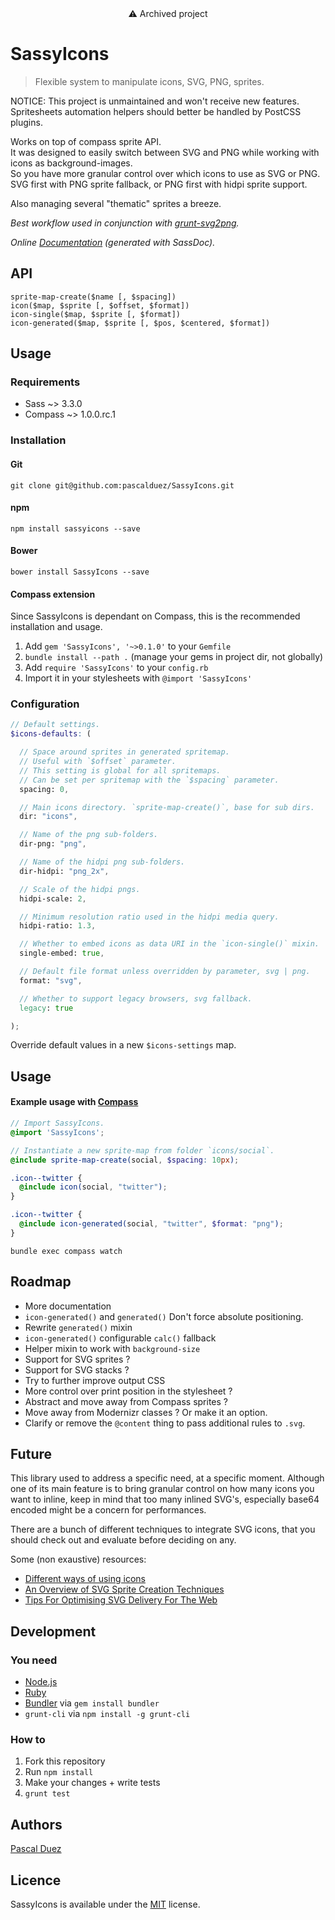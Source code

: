 <div align="center">⚠️ Archived project</div>

# SassyIcons

> Flexible system to manipulate icons, SVG, PNG, sprites.  


NOTICE: This project is unmaintained and won't receive new features.  
Spritesheets automation helpers should better be handled by PostCSS plugins.


Works on top of compass sprite API.  
It was designed to easily switch between SVG and PNG while working with icons as background-images.  
So you have more granular control over which icons to use as SVG or PNG.  
SVG first with PNG sprite fallback, or PNG first with hidpi sprite support.  

Also managing several "thematic" sprites a breeze.  


*Best workflow used in conjunction with [grunt-svg2png](https://github.com/pascalduez/grunt-svg2png).*

*Online [Documentation](http://pascalduez.github.io/SassyIcons) (generated with SassDoc).*

## API

`sprite-map-create($name [, $spacing])`  
`icon($map, $sprite [, $offset, $format])`  
`icon-single($map, $sprite [, $format])`  
`icon-generated($map, $sprite [, $pos, $centered, $format])`


## Usage

### Requirements

* Sass ~> 3.3.0
* Compass ~> 1.0.0.rc.1

### Installation

#### Git

```
git clone git@github.com:pascalduez/SassyIcons.git
```

#### npm

```
npm install sassyicons --save
```

#### Bower

```
bower install SassyIcons --save
```

#### Compass extension

Since SassyIcons is dependant on Compass, this is the recommended installation and usage.

1. Add `gem 'SassyIcons', '~>0.1.0'` to your `Gemfile`
2. `bundle install --path .` (manage your gems in project dir, not globally)
3. Add `require 'SassyIcons'` to your `config.rb`
4. Import it in your stylesheets with `@import 'SassyIcons'`

### Configuration

```scss
// Default settings.
$icons-defaults: (

  // Space around sprites in generated spritemap.
  // Useful with `$offset` parameter.
  // This setting is global for all spritemaps.
  // Can be set per spritemap with the `$spacing` parameter.
  spacing: 0,

  // Main icons directory. `sprite-map-create()`, base for sub dirs.
  dir: "icons",

  // Name of the png sub-folders.
  dir-png: "png",

  // Name of the hidpi png sub-folders.
  dir-hidpi: "png_2x",

  // Scale of the hidpi pngs.
  hidpi-scale: 2,

  // Minimum resolution ratio used in the hidpi media query.
  hidpi-ratio: 1.3,

  // Whether to embed icons as data URI in the `icon-single()` mixin.
  single-embed: true,

  // Default file format unless overridden by parameter, svg | png.
  format: "svg",

  // Whether to support legacy browsers, svg fallback.
  legacy: true

);
```
Override default values in a new `$icons-settings` map.


## Usage

#### Example usage with [Compass](http://compass-style.org/help/tutorials/command-line)
```scss
// Import SassyIcons.
@import 'SassyIcons';

// Instantiate a new sprite-map from folder `icons/social`.
@include sprite-map-create(social, $spacing: 10px);

.icon--twitter {
  @include icon(social, "twitter");
}

.icon--twitter {
  @include icon-generated(social, "twitter", $format: "png");
}

```
```
bundle exec compass watch
```


## Roadmap

* More documentation
* `icon-generated()` and `generated()` Don't force absolute positioning.
* Rewrite `generated()` mixin
* `icon-generated()` configurable `calc()` fallback
* Helper mixin to work with `background-size`
* Support for SVG sprites ?
* Support for SVG stacks ?
* Try to further improve output CSS
* More control over print position in the stylesheet ?
* Abstract and move away from Compass sprites ?
* Move away from Modernizr classes ? Or make it an option.
* Clarify or remove the `@content` thing to pass additional rules to `.svg`.

## Future

This library used to address a specific need, at a specific moment. Although one
of its main feature is to bring granular control on how many icons you want to
inline, keep in mind that too many inlined SVG's, especially base64 encoded might
be a concern for performances.

There are a bunch of different techniques to integrate SVG icons, that you should
check out and evaluate before deciding on any.

Some (non exaustive) resources:
* [Different ways of using icons ](https://github.com/betravis/icon-methods)
* [An Overview of SVG Sprite Creation Techniques](http://24ways.org/2014/an-overview-of-svg-sprite-creation-techniques)
* [Tips For Optimising SVG Delivery For The Web](http://calendar.perfplanet.com/2014/tips-for-optimising-svg-delivery-for-the-web)


## Development

### You need

  * [Node.js](http://nodejs.org)
  * [Ruby](https://www.ruby-lang.org)
  * [Bundler](http://bundler.io) via `gem install bundler`
  * `grunt-cli` via `npm install -g grunt-cli`

### How to

  1. Fork this repository
  2. Run `npm install`
  3. Make your changes + write tests
  4. `grunt test`

## Authors

[Pascal Duez](https://github.com/pascalduez)


## Licence

SassyIcons is available under the [MIT](http://opensource.org/licenses/MIT) license.
